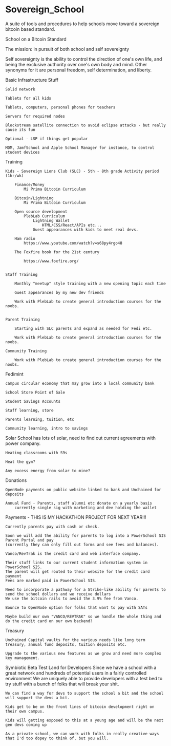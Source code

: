 # Sovereign_School
A suite of tools and procedures to help schools move toward a sovereign bitcoin based standard.

School on a Bitcoin Standard

The mission: in pursuit of both school and self sovereignty

Self sovereignty is the ability to control the direction of one's own life, and being the exclusive authority over one's own body and mind. Other synonyms for it are personal freedom, self determination, and liberty.


Basic Infrastructure Stuff

	Solid network
	
	Tablets for all kids
	
	Tablets, computers, personal phones for teachers
	
	Servers for required nodes
	
	Blockstream satellite connection to avoid eclipse attacks - but really cause its fun
	
	Optional - LSP if things get popular
	
	MDM, JamfSchool and Apple School Manager for instance, to control student devices



Training

	Kids - Sovereign Lions Club (SLC) - 5th - 8th grade Activity period (1hr/wk)
	
		Finance/Money
			Mi Prima Bitcoin Curriculum
			
		Bitcoin/Lightning
			Mi Prima Bitcoin Curriculum
			
		Open source development
			PlebLab Curriculum
				Lightning Wallet
					HTML/CSS/React/APIs etc...
				Guest appearances with kids to meet real devs.
				
		Ham radio
			https://www.youtube.com/watch?v=s68py4rgo48
			
		The Foxfire book for the 21st century
	
			https://www.foxfire.org/
	
			
	Staff Training
	
		Monthly "meetup" style training with a new opening topic each time
		
		Guest appearances by my new dev friends
		
		Work with PlebLab to create general introduction courses for the noobs.
		
		
	Parent Training
	
		Starting with SLC parents and expand as needed for Fedi etc.
		
		Work with PlebLab to create general introduction courses for the noobs.
		
	Community Training
	
		Work with PlebLab to create general introduction courses for the noobs.


Fedimint

	campus circular economy that may grow into a local community bank
	
	School Store Point of Sale
	
	Student Savings Accounts
	
	Staff learning, store
	
	Parents learning, tuition, etc
	
	Community learning, intro to savings


Solar
	School has lots of solar, need to find out current agreements with power company.
	
	Heating classrooms with S9s
	
	Heat the gym?
	
	Any excess energy from solar to mine?
		

Donations

	OpenNode payments on public website linked to bank and Unchained for deposits
	
	Annual Fund - Parents, staff alumni etc donate on a yearly basis
		currently single sig with marketing and dev holding the wallet	

Payments - THIS IS MY HACKATHON PROJECT FOR NEXT YEAR!!!

	Currently parents pay with cash or check.
	
	Soon we will add the ability for parents to log into a PowerSchool SIS Parent Portal and pay 
	(currently they can only fill out forms and see fees and balances). 
	
	Vanco/RevTrak is the credit card and web interface company. 
	
	Their stuff links to our current student information system in PowerSchool SIS. 
	The parent will get routed to their website for the credit card payment
	Fees are marked paid in PowerSchool SIS. 
	
	Need to incorporate a pathway for a Strike-like ability for parents to send the school dollars and we receive dollars
	We use the bitcoin rails to avoid the 3.9% fee from Vanco.
	
	Bounce to OpenNode option for folks that want to pay with SATs
	
	Maybe build our own "VANCO/REVTRAK" so we handle the whole thing and do the credit card on our own backend?


Treasury

	Unchained Capital vaults for the various needs like long term treasury, annual fund deposits, tuition deposits etc.
	
	Upgrade to the various new features as we grow and need more complex key management.
	
  
Symbiotic Beta Test Land for Developers
	Since we have a school with a great network and hundreds of potential users in a fairly controlled environment
	We are uniquely able to provide developers with a test bed to try stuff with a bunch of folks that will break your shit.
	
	We can find a way for devs to support the school a bit and the school will support the devs a bit.
	
	Kids get to be on the front lines of bitcoin development right on their own campus.
	
	Kids will getting exposed to this at a young age and will be the next gen devs coming up
	
	As a private school, we can work with folks in really creative ways that I'd too dopey to think of, but you will.


